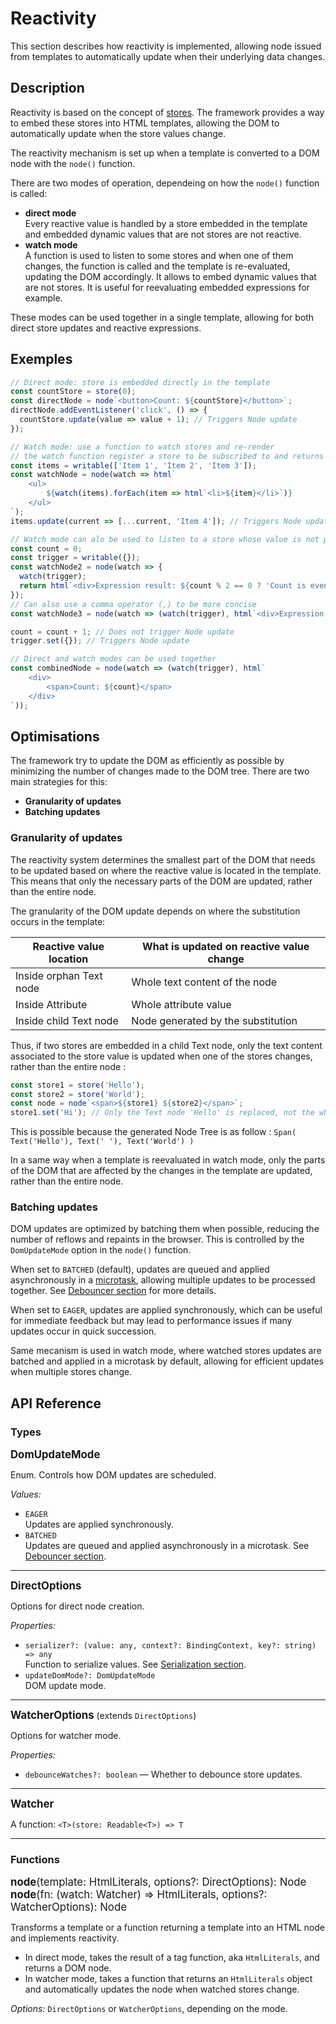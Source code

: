 Reactivity
=========

This section describes how reactivity is implemented, allowing node issued from templates to automatically update when their underlying data changes.

## Description

Reactivity is based on the concept of [stores](/stores). The framework provides a way to embed these stores into HTML templates, allowing the DOM to automatically update when the store values change.

The reactivity mechanism is set up when a template is converted to a DOM node with the `node()` function.

There are two modes of operation, dependeing on how the `node()` function is called:
- **direct mode**   
    Every reactive value is handled by a store embedded in the template and embedded dynamic values that are not stores are not reactive.
- **watch mode**    
    A function is used to listen to some stores and when one of them changes, the function is called and the template is re-evaluated, updating the DOM accordingly. It allows to embed dynamic values that are not stores. It is useful for reevaluating embedded expressions for example.

These modes can be used together in a single template, allowing for both direct store updates and reactive expressions.

## Exemples

```js
// Direct mode: store is embedded directly in the template
const countStore = store(0);
const directNode = node`<button>Count: ${countStore}</button>`;
directNode.addEventListener('click', () => {
  countStore.update(value => value + 1); // Triggers Node update
});

// Watch mode: use a function to watch stores and re-render
// the watch function register a store to be subscribed to and returns the store value
const items = writable(['Item 1', 'Item 2', 'Item 3']);
const watchNode = node(watch => html`
    <ul>
        ${watch(items).forEach(item => html`<li>${item}</li>`)}
    </ul>
`);
items.update(current => [...current, 'Item 4']); // Triggers Node update

// Watch mode can alo be used to listen to a store whose value is not part of the template
const count = 0;
const trigger = writable({});
const watchNode2 = node(watch => {
  watch(trigger);
  return html`<div>Expression result: ${count % 2 == 0 ? 'Count is even' : 'Count is Odd'}</div>`;
});
// Can also use a comma operator (,) to be more concise
const watchNode3 = node(watch => (watch(trigger), html`<div>Expression result: ${count > 10 ? 'Count is > 10' : 'Count is < 10'}</div>`));

count = count + 1; // Does not trigger Node update
trigger.set({}); // Triggers Node update

// Direct and watch modes can be used together
const combinedNode = node(watch => (watch(trigger), html`
    <div>
        <span>Count: ${count}</span>
    </div>
`));
```

## Optimisations

The framework try to update the DOM as efficiently as possible by minimizing the number of changes made to the DOM tree.
There are two main strategies for this:
- **Granularity of updates**
- **Batching updates**

### Granularity of updates

The reactivity system determines the smallest part of the DOM that needs to be updated based on where the reactive value is located in the template. This means that only the necessary parts of the DOM are updated, rather than the entire node.

The granularity of the DOM update depends on where the substitution occurs in the template:

| Reactive value location   | What is updated on reactive value change                                 |
|---------------------------------|----------------------------------------------------|
| Inside orphan Text node                | Whole text content of the node         |
| Inside Attribute                       | Whole attribute value                 |
| Inside child Text node         | Node generated by the substitution |

Thus, if two stores are embedded in a child Text node, only the text content associated to the store value is updated when one of the stores changes, rather than the entire node :
```js
const store1 = store('Hello');
const store2 = store('World');
const node = node`<span>${store1} ${store2}</span>`;
store1.set('Hi'); // Only the Text node 'Hello' is replaced, not the whole span !
```
This is possible because the generated Node Tree is as follow : `Span( Text('Hello'), Text(' '), Text('World') )`

In a same way when a template is reevaluated in watch mode, only the parts of the DOM that are affected by the changes in the template are updated, rather than the entire node.

### Batching updates

DOM updates are optimized by batching them when possible, reducing the number of reflows and repaints in the browser. This is controlled by the `DomUpdateMode` option in the `node()` function.

When set to `BATCHED` (default), updates are queued and applied asynchronously in a [microtask](https://developer.mozilla.org/en-US/docs/Web/API/HTML_DOM_API/Microtask_guide), allowing multiple updates to be processed together. See [Debouncer section](/debouncer) for more details.

When set to `EAGER`, updates are applied synchronously, which can be useful for immediate feedback but may lead to performance issues if many updates occur in quick succession.

Same mecanism is used in watch mode, where watched stores updates are batched and applied in a microtask by default, allowing for efficient updates when multiple stores change.

## API Reference

### Types

<big>**DomUpdateMode**</big>

Enum. Controls how DOM updates are scheduled.

_Values:_
- `EAGER`  
  Updates are applied synchronously.
- `BATCHED`  
  Updates are queued and applied asynchronously in a microtask. See [Debouncer section](/debouncer).

---

<big>**DirectOptions**</big>

Options for direct node creation.

_Properties:_
- `serializer?: (value: any, context?: BindingContext, key?: string) => any`  
  Function to serialize values. See [Serialization section](/templating#Serialization).
- `updateDomMode?: DomUpdateMode`  
  DOM update mode.

---

<big>**WatcherOptions**</big> (extends `DirectOptions`)

Options for watcher mode.

_Properties:_
- `debounceWatches?: boolean` — Whether to debounce store updates.

---

<big>**Watcher**</big>

A function: `<T>(store: Readable<T>) => T`

---

### Functions

<big>**node**(template: HtmlLiterals, options?: DirectOptions): Node</big>  
<big>**node**(fn: (watch: Watcher) => HtmlLiterals, options?: WatcherOptions): Node</big>

Transforms a template or a function returning a template into an HTML node and implements reactivity. 
- In direct mode, takes the result of a tag function, aka `HtmlLiterals`, and returns a DOM node.
- In watcher mode, takes a function that returns an `HtmlLiterals` object and automatically updates the node when watched stores change.

_Options:_
`DirectOptions` or `WatcherOptions`, depending on the mode.